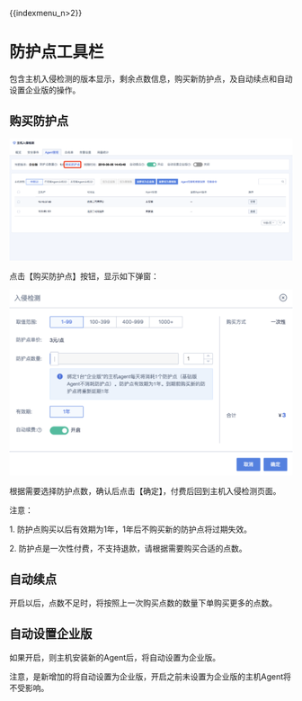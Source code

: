 {{indexmenu_n>2}}

# 防护点工具栏

包含主机入侵检测的版本显示，剩余点数信息，购买新防护点，及自动续点和自动设置企业版的操作。

## 购买防护点

![](/images/operation/购买防护点.png)

点击【购买防护点】按钮，显示如下弹窗：

![](/images/operation/防护点.png)

根据需要选择防护点数，确认后点击【确定】，付费后回到主机入侵检测页面。

<wrap em>注意：</wrap>

1\. 防护点购买以后<wrap em>有效期为1年</wrap>，1年后不购买新的防护点将过期失效。

2\. 防护点是一次性付费，<wrap em>不支持退款</wrap>，请根据需要购买合适的点数。

## 自动续点

开启以后，点数不足时，将按照上一次购买点数的数量下单购买更多的点数。

## 自动设置企业版

如果开启，则主机安装新的Agent后，将自动设置为企业版。

<wrap em>注意</wrap>，是新增加的将自动设置为企业版，开启之前未设置为企业版的主机Agent将不受影响。
